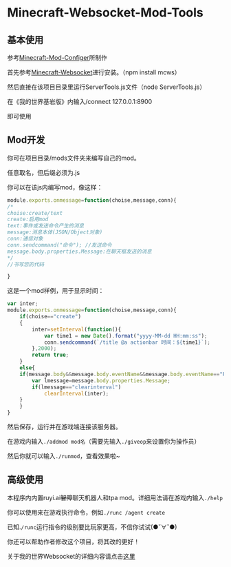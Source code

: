 # Minecraft-Websocket-Mod-Tools

## 基本使用

参考[Minecraft-Mod-Configer](https://github.com/liumingedwin/Minecraft-Mod-Configer)所制作

首先参考[Minecraft-Websocket](https://github.com/liumingedwin/mcws)进行安装。（npm install mcws）

然后直接在该项目目录里运行ServerTools.js文件（node ServerTools.js）

在《我的世界基岩版》内输入/connect 127.0.0.1:8900

即可使用

## Mod开发

你可在项目目录/mods文件夹来编写自己的mod。

任意取名，但后缀必须为.js

你可以在该js内编写mod，像这样：

```javascript
module.exports.onmessage=function(choise,message,conn){
/*
choise:create/text
create:启用mod
text:事件或发送命令产生的消息
message:消息本体(JSON/Object对象)
conn:通信对象
conn.sendcommand("命令"); //发送命令
message.body.properties.Message:在聊天框发送的消息
*/
//书写您的代码

}
```

这是一个mod样例，用于显示时间：

```javascript
var inter;
module.exports.onmessage=function(choise,message,conn){
	if(choise=="create")
	{
		inter=setInterval(function(){
			var time1 = new Date().format("yyyy-MM-dd HH:mm:ss");
			conn.sendcommand(`/title @a actionbar 时间：${time1}`);
		},2000);
		return true;
	}
	else{
	if(message.body&&message.body.eventName&&message.body.eventName=="PlayerMessage"){
		var lmessage=message.body.properties.Message;
		if(lmessage=="clearinterval")
			clearInterval(inter);
	}
	}
}
```

然后保存，运行并在游戏端连接该服务器。

在游戏内输入```./addmod mod名```（需要先输入```./giveop```来设置你为操作员）

然后你就可以输入```./runmod```，查看效果啦~

## 高级使用

本程序内内置ruyi.ai~~智障~~聊天机器人和tpa mod。详细用法请在游戏内输入```./help```

你可以使用来在游戏执行命令，例如`./runc /agent create`

已知.```/runc```运行指令的级别要比玩家更高，不信你试试(●ˇ∀ˇ●)

你还可以帮助作者修改这个项目，将其改的更好！

关于我的世界Websocket的详细内容请点击[这里](https://minecraft-zh.gamepedia.com/教程/WebSocket)